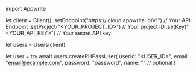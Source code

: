 import Appwrite

let client = Client()
    .setEndpoint("https://<REGION>.cloud.appwrite.io/v1") // Your API Endpoint
    .setProject("<YOUR_PROJECT_ID>") // Your project ID
    .setKey("<YOUR_API_KEY>") // Your secret API key

let users = Users(client)

let user = try await users.createPHPassUser(
    userId: "<USER_ID>",
    email: "email@example.com",
    password: "password",
    name: "<NAME>" // optional
)

